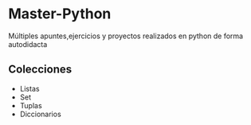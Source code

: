 # Master-Python
Múltiples apuntes,ejercicios y proyectos realizados en python de forma autodidacta
## Colecciones
- Listas
- Set
- Tuplas
- Diccionarios
